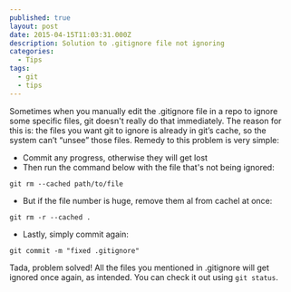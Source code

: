 ```yaml
---
published: true
layout: post
date: 2015-04-15T11:03:31.000Z
description: Solution to .gitignore file not ignoring
categories:
  - Tips
tags:
  - git
  - tips
---
```

Sometimes when you manually edit the .gitignore file in a repo to ignore some specific files, git doesn't really do that immediately. The reason for this is: the files you want git to ignore is already in git’s cache, so the system can’t “unsee” those files. Remedy to this problem is very simple:
- Commit any progress, otherwise they will get lost
- Then run the command below with the file that's not being ignored:

``` git rm --cached path/to/file ```

- But if the file number is huge, remove them al from cachel at once:

``` git rm -r --cached . ```

- Lastly, simply commit again:

```git commit -m "fixed .gitignore"```

Tada, problem solved! All the files you mentioned in .gitignore will get ignored once again, as intended. You can check it out using ``` git status ```.